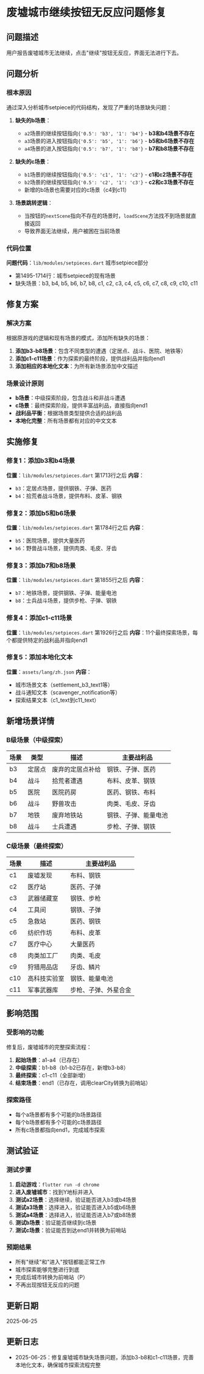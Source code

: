 # 废墟城市继续按钮无反应问题修复

## 问题描述

用户报告废墟城市无法继续，点击"继续"按钮无反应，界面无法进行下去。

## 问题分析

### 根本原因

通过深入分析城市setpiece的代码结构，发现了严重的场景缺失问题：

1. **缺失的b场景**：
   - `a2`场景的继续按钮指向`{'0.5': 'b3', '1': 'b4'}` - **b3和b4场景不存在**
   - `a3`场景的进入按钮指向`{'0.5': 'b5', '1': 'b6'}` - **b5和b6场景不存在**
   - `a4`场景的进入按钮指向`{'0.5': 'b7', '1': 'b8'}` - **b7和b8场景不存在**

2. **缺失的c场景**：
   - `b1`场景的继续按钮指向`{'0.5': 'c1', '1': 'c2'}` - **c1和c2场景不存在**
   - `b2`场景的继续按钮指向`{'0.5': 'c2', '1': 'c3'}` - **c2和c3场景不存在**
   - 新增的b场景也需要对应的c场景（c4到c11）

3. **场景跳转逻辑**：
   - 当按钮的`nextScene`指向不存在的场景时，`loadScene`方法找不到场景就直接返回
   - 导致界面无法继续，用户被困在当前场景

### 代码位置

**问题代码**：`lib/modules/setpieces.dart` 城市setpiece部分
- 第1495-1714行：城市setpiece的现有场景
- 缺失场景：b3, b4, b5, b6, b7, b8, c1, c2, c3, c4, c5, c6, c7, c8, c9, c10, c11

## 修复方案

### 解决方案

根据原游戏的逻辑和现有场景的模式，添加所有缺失的场景：

1. **添加b3-b8场景**：包含不同类型的遭遇（定居点、战斗、医院、地铁等）
2. **添加c1-c11场景**：作为探索的最终阶段，提供战利品并指向end1
3. **添加相应的本地化文本**：为所有新场景添加中文描述

### 场景设计原则

- **b场景**：中级探索阶段，包含战斗和非战斗遭遇
- **c场景**：最终探索阶段，提供丰富战利品，直接指向end1
- **战利品平衡**：根据场景类型提供合适的战利品
- **本地化完整**：所有场景都有对应的中文文本

## 实施修复

### 修复1：添加b3和b4场景

**位置**：`lib/modules/setpieces.dart` 第1713行之后
**内容**：
- `b3`：定居点场景，提供钢铁、子弹、医药
- `b4`：拾荒者战斗场景，提供布料、皮革、钢铁

### 修复2：添加b5和b6场景

**位置**：`lib/modules/setpieces.dart` 第1784行之后
**内容**：
- `b5`：医院场景，提供大量医药
- `b6`：野兽战斗场景，提供肉类、毛皮、牙齿

### 修复3：添加b7和b8场景

**位置**：`lib/modules/setpieces.dart` 第1855行之后
**内容**：
- `b7`：地铁场景，提供钢铁、子弹、能量电池
- `b8`：士兵战斗场景，提供步枪、子弹、钢铁

### 修复4：添加c1-c11场景

**位置**：`lib/modules/setpieces.dart` 第1926行之后
**内容**：11个最终探索场景，每个都提供特定的战利品并指向end1

### 修复5：添加本地化文本

**位置**：`assets/lang/zh.json`
**内容**：
- 城市场景文本（settlement_b3_text1等）
- 战斗通知文本（scavenger_notification等）
- 探索结果文本（c1_text到c11_text）

## 新增场景详情

### B级场景（中级探索）

| 场景 | 类型 | 描述 | 主要战利品 |
|------|------|------|------------|
| b3 | 定居点 | 废弃的定居点补给 | 钢铁、子弹、医药 |
| b4 | 战斗 | 拾荒者遭遇 | 布料、皮革、钢铁 |
| b5 | 医院 | 医院药房 | 医药、钢铁、布料 |
| b6 | 战斗 | 野兽攻击 | 肉类、毛皮、牙齿 |
| b7 | 地铁 | 废弃地铁站 | 钢铁、子弹、能量电池 |
| b8 | 战斗 | 士兵遭遇 | 步枪、子弹、钢铁 |

### C级场景（最终探索）

| 场景 | 描述 | 主要战利品 |
|------|------|------------|
| c1 | 废墟发现 | 布料、钢铁 |
| c2 | 医疗站 | 医药、子弹 |
| c3 | 武器储藏室 | 钢铁、步枪 |
| c4 | 工具间 | 钢铁、子弹 |
| c5 | 急救站 | 医药、钢铁 |
| c6 | 纺织作坊 | 布料、皮革 |
| c7 | 医疗中心 | 大量医药 |
| c8 | 肉类加工厂 | 肉类、毛皮 |
| c9 | 狩猎用品店 | 牙齿、鳞片 |
| c10 | 高科技实验室 | 钢铁、能量电池 |
| c11 | 军事武器库 | 步枪、子弹、外星合金 |

## 影响范围

### 受影响的功能

修复后，废墟城市的完整探索流程：
1. **起始场景**：a1-a4（已存在）
2. **中级探索**：b1-b8（b1-b2已存在，新增b3-b8）
3. **最终探索**：c1-c11（全部新增）
4. **结束场景**：end1（已存在，调用clearCity转换为前哨站）

### 探索路径

- 每个a场景都有多个可能的b场景路径
- 每个b场景都有多个可能的c场景路径
- 所有c场景都指向end1，完成城市探索

## 测试验证

### 测试步骤

1. **启动游戏**：`flutter run -d chrome`
2. **进入废墟城市**：找到Y地标并进入
3. **测试a2场景**：选择继续，验证能否进入b3或b4场景
4. **测试a3场景**：选择进入，验证能否进入b5或b6场景
5. **测试a4场景**：选择进入，验证能否进入b7或b8场景
6. **测试b场景**：验证能否继续到c场景
7. **测试c场景**：验证能否到达end1并转换为前哨站

### 预期结果

- 所有"继续"和"进入"按钮都能正常工作
- 城市探索能够完整进行到底
- 完成后城市转换为前哨站（P）
- 不再出现按钮无反应的问题

## 更新日期

2025-06-25

## 更新日志

- 2025-06-25：修复废墟城市缺失场景问题，添加b3-b8和c1-c11场景，完善本地化文本，确保城市探索流程完整
